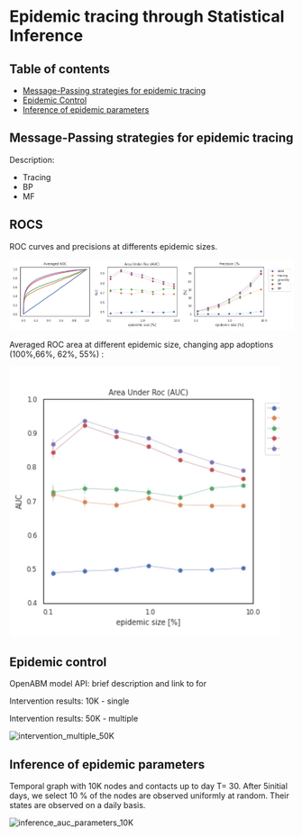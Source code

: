 # Epidemic tracing through Statistical Inference


## Table of contents
* [Message-Passing strategies for epidemic tracing](#message-passing-strategies-for-epidemic-tracing)
* [Epidemic Control](#epidemic-control)
* [Inference of epidemic parameters](#inference-of-epidemic-parameters)

## Message-Passing strategies for epidemic tracing

Description:

- Tracing
- BP
- MF

## ROCS
ROC curves and precisions at differents epidemic sizes. 

![](./figs/roc_.png)

Averaged ROC area at different epidemic size, changing app adoptions (100\%,66\%, 62\%, 55\%) :

![](./figs/auc.gif)

## Epidemic control

OpenABM model API: brief description and link to for

Intervention results: 10K - single

Intervention results: 50K - multiple

![intervention_multiple_50K](https://github.com/sibyl-team/sib/blob/master/examples/figs/N50K_o400_linear_and_log.svg)


## Inference of epidemic parameters

Temporal graph with 10K nodes and contacts up to day T= 30.
After 5initial days, we select 10 % of the nodes are observed uniformly at random.
Their states are observed on a daily basis.

![inference_auc_parameters_10K](https://github.com/sibyl-team/sib/blob/master/examples/figs/inference_parameters_openABM_gamma.png)
